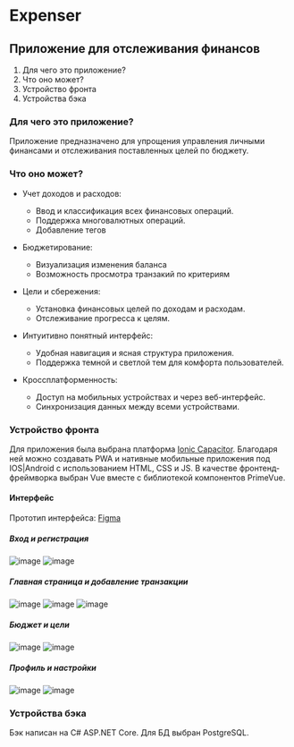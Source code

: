 # Expenser
## Приложение для отслеживания финансов

1. Для чего это приложение?
2. Что оно может?
3. Устройство фронта
4. Устройства бэка

### Для чего это приложение?
Приложение предназначено для упрощения управления личными финансами и отслеживания поставленных целей по бюджету.

### Что оно может?
- Учет доходов и расходов:
   * Ввод и классификация всех финансовых операций.
   * Поддержка многовалютных операций.
   * Добавление тегов

- Бюджетирование:
   * Визуализация изменения баланса
   * Возможность просмотра транзакий по критериям

- Цели и сбережения:
   * Установка финансовых целей по доходам и расходам.
   * Отслеживание прогресса к целям.

- Интуитивно понятный интерфейс:
   * Удобная навигация и ясная структура приложения.
   * Поддержка темной и светлой тем для комфорта пользователей.

- Кроссплатформенность:
   * Доступ на мобильных устройствах и через веб-интерфейс.
   * Синхронизация данных между всеми устройствами.

### Устройство фронта
Для приложения была выбрана платформа [Ionic Capacitor](https://capacitorjs.com/). Благодаря ней можно создавать PWA и нативные мобильные приложения под IOS|Android с использованием HTML, CSS и JS.
В качестве фронтенд-фреймворка выбран Vue вместе с библиотекой компонентов PrimeVue.

#### Интерфейс
Прототип интерфейса: [Figma](https://www.figma.com/design/0iHrudt4QSXkECkaV1beqm/Expenser-app-UI-prototype?node-id=0-1&t=cCBwR0gKUSksB9BD-1)

##### Вход и регистрация
![image](https://github.com/user-attachments/assets/567a64b9-2dcf-4cef-985d-1df745b722a8)
![image](https://github.com/user-attachments/assets/a0b22e5b-f2c6-42c2-984a-bbc710ac370d)

##### Главная страница и добавление транзакции
![image](https://github.com/user-attachments/assets/a80c1b9c-0aa9-41df-ac0d-a4213633b70f)
![image](https://github.com/user-attachments/assets/c6222205-4fbe-4d02-a9d7-59a1b7a4d742)
![image](https://github.com/user-attachments/assets/0065ba95-6912-4026-bad2-ef5380420acf)

##### Бюджет и цели
![image](https://github.com/user-attachments/assets/da3ec2ca-3a85-48bf-a4f5-5dd656705492)
![image](https://github.com/user-attachments/assets/d580bf86-9450-4693-bb81-c5a85d17099f)

##### Профиль и настройки
![image](https://github.com/user-attachments/assets/8fca19ee-fa18-4700-9b7a-86df201340a0)
![image](https://github.com/user-attachments/assets/cb569bf3-ec5a-4a8f-958f-e27a80c922ed)


### Устройства бэка
Бэк написан на C# ASP.NET Core. Для БД выбран PostgreSQL.
